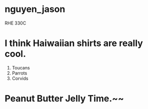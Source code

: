 # nguyen_jason
RHE 330C

# **I think Haiwaiian shirts are really cool.**

1. Toucans
2. Parrots
3. Corvids


# Peanut Butter Jelly Time.~~
